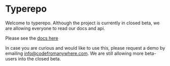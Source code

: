 # Typerepo

Welcome to typerepo. Although the project is currently in closed beta, we are allowing everyone to read our docs and api.

Please see the [docs here](docs)

In case you are curious and would like to use this, please request a demo by emailing [info@codefromanywhere.com](info@codefromanywhere.com). We are still allowing more beta-users into the closed beta.
